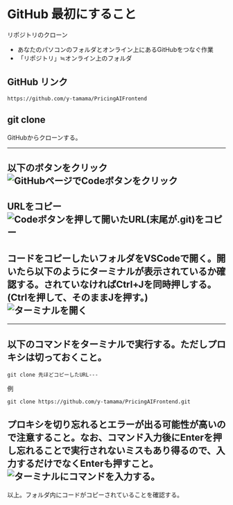 # GitHub 最初にすること
リポジトリのクローン
- あなたのパソコンのフォルダとオンライン上にあるGitHubをつなぐ作業
- 「リポジトリ」≒オンライン上のフォルダ

## GitHub リンク
```shell
https://github.com/y-tamama/PricingAIFrontend
```

## git clone
GitHubからクローンする。

---
以下のボタンをクリック
![GitHubページでCodeボタンをクリック](../assets/images/init1.png)
--- 
URLをコピー
![Codeボタンを押して開いたURL(末尾が.git)をコピー](../assets/images/init2.png)
--- 
コードをコピーしたいフォルダをVSCodeで開く。開いたら以下のようにターミナルが表示されているか確認する。されていなければCtrl+Jを同時押しする。(Ctrlを押して、そのままJを押す。)
![ターミナルを開く](../assets/images/init3.png)
---
---
以下のコマンドをターミナルで実行する。**ただしプロキシは切っておくこと。**
---
```shell
git clone 先ほどコピーしたURL---
```
例
```shell
git clone https://github.com/y-tamama/PricingAIFrontend.git
```
プロキシを切り忘れるとエラーが出る可能性が高いので注意すること。なお、コマンド入力後にEnterを押し忘れることで実行されないミスもあり得るので、入力するだけでなくEnterも押すこと。
![ターミナルにコマンドを入力する。](../assets/images/init4.png)
---
以上。フォルダ内にコードがコピーされていることを確認する。
